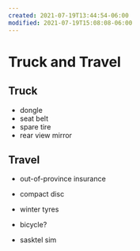 ```yaml
---
created: 2021-07-19T13:44:54-06:00
modified: 2021-07-19T15:08:08-06:00
---
```


# Truck and Travel

## Truck

- dongle
- seat belt
- spare tire
- rear view mirror

## Travel

- out-of-province insurance
- compact disc
- winter tyres
- bicycle?

- sasktel sim
